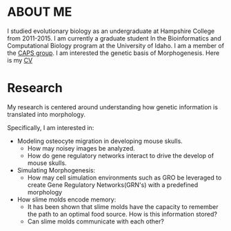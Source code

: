 
# [](#ABOUT-ME)ABOUT ME
I studied evolutionary biology as an undergraduate at Hampshire College from 2011-2015. I am currently a graduate student In the Bioinformatics and Computational Biology program at the University of Idaho. I am a member of the [CAPS group](http://www.capsidaho.com/). I am interested the genetic basis of Morphogenesis. Here is my [CV](morphogenetics.github.io/cv.pdf)


# [](#Research)Research
My research is centered around understanding how genetic information is translated into morphology.

Specifically, I am interested in:
- Modeling osteocyte migration in developing mouse skulls.
  - How may noisey images be analyzed.
  - How do gene regulatory networks interact to drive the develop of mouse skulls.
- Simulating Morphogenesis:
  - How may cell simulation environments such as GRO be leveraged to create Gene Regulatory Networks(GRN's) with a predefined morphology
- How slime molds encode memory:
  - It has been shown that slime molds have the capacity to remember the path to an optimal food source. How is this information stored?
  - Can slime molds communicate with each other?
